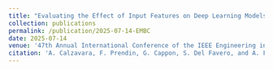 ```yaml
---
title: "Evaluating the Effect of Input Features on Deep Learning Models for Blood Glucose Forecasting"
collection: publications
permalink: /publication/2025-07-14-EMBC
date: 2025-07-14
venue: '47th Annual International Conference of the IEEE Engineering in Medicine and Biology Society – EMBC'
citation: 'A. Calzavara, F. Prendin, G. Cappon, S. Del Favero, and A. Facchinetti, "Evaluating the Effect of Input Features on Deep Learning Models for Blood Glucose Forecasting" in <i>47th Annual International Conference of the IEEE Engineering in Medicine and Biology Society – EMBC</i>, Copenhagen, Denmark, July 14-17, 2025.'
---
```

